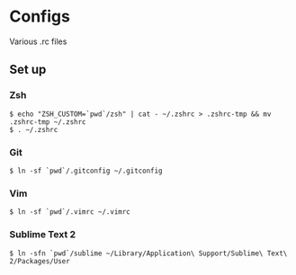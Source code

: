 Configs
=======

Various .rc files

Set up
------

### Zsh

    $ echo "ZSH_CUSTOM=`pwd`/zsh" | cat - ~/.zshrc > .zshrc-tmp && mv .zshrc-tmp ~/.zshrc
    $ . ~/.zshrc

### Git

    $ ln -sf `pwd`/.gitconfig ~/.gitconfig

### Vim

    $ ln -sf `pwd`/.vimrc ~/.vimrc

### Sublime Text 2

    $ ln -sfn `pwd`/sublime ~/Library/Application\ Support/Sublime\ Text\ 2/Packages/User

